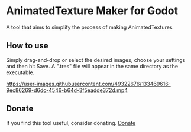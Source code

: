 # AnimatedTexture Maker for Godot

A tool that aims to simplify the process of making AnimatedTextures

## How to use
Simply drag-and-drop or select the desired images, choose your settings and then hit Save. A ".tres" file will appear in the same directory as the executable.


https://user-images.githubusercontent.com/49322676/133469616-9ec86269-d6dc-4546-b64d-3f5eadde372d.mp4


## Donate
If you find this tool useful, consider donating.
[Donate](https://www.paypal.me/pattlebass)
